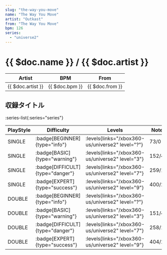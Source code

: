 ```yaml
---
slug: "the-way-you-move"
name: "The Way You Move"
artist: "Outkast"
from: "The Way You Move"
bpm: 126
series:
  - "universe2"
---
```


# {{ $doc.name }} / {{ $doc.artist }}

|Artist|BPM|From|
|------|---|----|
|{{ $doc.artist }}|{{ $doc.bpm }}|{{ $doc.from }}|

## 収録タイトル

:series-list{:series="series"}

|PlayStyle|Difficulty|Levels|Notes|Movie|
|---------|----------|------|-----|-----|
|SINGLE| :badge[BEGINNER]{type="info"}| :levels{links="/xbox360-us/universe2" level="?"}|73/0||
|SINGLE| :badge[BASIC]{type="warning"}| :levels{links="/xbox360-us/universe2" level="3"}|152/4||
|SINGLE| :badge[DIFFICULT]{type="danger"}| :levels{links="/xbox360-us/universe2" level="7"}|259/19||
|SINGLE| :badge[EXPERT]{type="success"}| :levels{links="/xbox360-us/universe2" level="9"}|400/21||
|DOUBLE| :badge[BEGINNER]{type="info"}| :levels{links="/xbox360-us/universe2" level="?"}|||
|DOUBLE| :badge[BASIC]{type="warning"}| :levels{links="/xbox360-us/universe2" level="3"}|151/4||
|DOUBLE| :badge[DIFFICULT]{type="danger"}| :levels{links="/xbox360-us/universe2" level="7"}|258/19||
|DOUBLE| :badge[EXPERT]{type="success"}| :levels{links="/xbox360-us/universe2" level="9"}|404/26||
